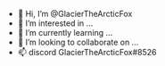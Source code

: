 - 👋 Hi, I’m @GlacierTheArcticFox
- 👀 I’m interested in ...
- 🌱 I’m currently learning ...
- 💞️ I’m looking to collaborate on ...
- 📫 discord GlacierTheArcticFox#8526

<!---
GlacierTheArcticFox/GlacierTheArcticFox is a ✨ special ✨ repository because its `README.md` (this file) appears on your GitHub profile.
You can click the Preview link to take a look at your changes.
--->
